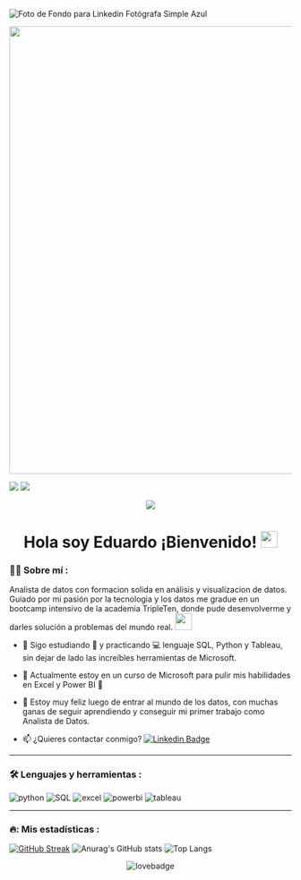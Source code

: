 
<!--
**EduardoAndres97/EduardoAndres97** is a ✨ _special_ ✨ repository because its `README.md` (this file) appears on your GitHub profile.

Here are some ideas to get you started:

- 🔭 I’m currently working on ...
- 🌱 I’m currently learning ...
- 👯 I’m looking to collaborate on ...
- 🤔 I’m looking for help with ...
- 💬 Ask me about ...
- 📫 How to reach me: ...
- 😄 Pronouns: ...
- ⚡ Fun fact: ...
-->
![Foto de Fondo para Linkedin Fotógrafa Simple Azul](https://github.com/user-attachments/assets/aaf09662-2ec5-4a80-a59b-add5c6bcb3ab)
<div id="header" align="center">
  <img decoding="async" src="[https://github.com/noelianav91/noelianav91/blob/main/Banner%20Github.png](https://github.com/EduardoAndres97/EduardoAndres97/edit/main/README.md)" width="800"/>
</div>

[![](https://img.shields.io/badge/LinkedIn-0077B5?style=for-the-badge&logo=linkedin&logoColor=white)](https://www.linkedin.com/in/eduardo-andr%C3%A9s-silva-labra/) [![](https://img.shields.io/badge/Gmail-D14836?style=for-the-badge&logo=gmail&logoColor=white)](mailto:eas.labra97@gmail.com) 

</div>

<div id="badges" align="center">

  ![](https://komarev.com/ghpvc/?username=EduardoAndres97&abbreviated=true&color=blue)
  
<h1>
    Hola soy Eduardo ¡Bienvenido!
  <img decoding="async" src="https://media.giphy.com/media/hvRJCLFzcasrR4ia7z/giphy.gif" width="30px"/>
</h1>

 <div id="header" align="left">

### :man_technologist: Sobre mí :

Analista de datos con formacion solida en análisis y visualizacion de datos. Guiado por mi pasión por la tecnologia y los datos me gradue en un bootcamp intensivo de la academia TripleTen, donde pude desenvolverme y darles solución a problemas del mundo real. <img decoding="async" src="https://media.giphy.com/media/WUlplcMpOCEmTGBtBW/giphy.gif" width="30">

* :seedling: Sigo estudiando :blue_book: y practicando :computer: lenguaje SQL, Python y Tableau, sin dejar de lado las increíbles herramientas de Microsoft.

*  :telescope: Actualmente estoy en un curso de Microsoft para pulir mis habilidades en Excel y Power BI :muscle:

* :heartbeat: Estoy muy feliz luego de entrar al mundo de los datos, con muchas ganas de seguir aprendiendo y conseguir mi primer trabajo como Analista de Datos.

* :mailbox: ¿Quieres contactar conmigo? [![Linkedin Badge](https://img.shields.io/badge/-Edu-blue?style=flat&logo=Linkedin&logoColor=white)](https://www.linkedin.com/in/eduardo-andr%C3%A9s-silva-labra/)

---

### :hammer_and_wrench: Lenguajes y herramientas :

<div id="header" align="left">
    <img decoding="async" src="https://img.shields.io/badge/Python-3776AB?style=for-the-badge&logo=python&logoColor=white" alt="python"/>
  </a>
    <img decoding="async" src="https://img.shields.io/badge/MySQL-6DB33F?style=for-the-badge&logo=mysql&logoColor=white" alt="SQL"/>
  </a>
 <img decoding="async" src="https://img.shields.io/badge/Microsoft_Excel-217346?style=for-the-badge&logo=microsoft-excel&logoColor=white" alt="excel"/>
  </a>
   <img decoding="async" src="https://img.shields.io/badge/Power_BI-FFBE00?style=for-the-badge&logo=Power-BI&logoColor=white" alt="powerbi"/>
  </a>
 <img decoding="async" src="https://img.shields.io/badge/Tableau-E97627?style=for-the-badge&logo=Power-BI&logoColor=white" alt="tableau"/>
  </a>

---
### 🔥: Mis estadísticas :
[![GitHub Streak](https://streak-stats.demolab.com/?user=EduardoAndres97&theme=default)](https://git.io/streak-stats)
![Anurag's GitHub stats](https://github-readme-stats.vercel.app/api?username=EduardoAndres97&show_icons=true&theme=transparent) ![Top Langs](https://github-readme-stats.vercel.app/api/top-langs/?username=EduardoAndres97&layout=compact)

<div id="header" align="center">
<img decoding="async" src="http://ForTheBadge.com/images/badges/built-with-love.svg" alt="lovebadge"/>
</div>
